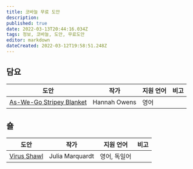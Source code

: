```yaml
---
title: 코바늘 무료 도안
description: 
published: true
date: 2022-03-13T20:44:16.034Z
tags: 정보, 코바늘, 도안, 무료도안
editor: markdown
dateCreated: 2022-03-12T19:58:51.248Z
---
```


## 담요
|도안 | 작가  | 지원 언어 | 비고 |
|--- | --- | ---|---|
|[As-We-Go Stripey Blanket](https://www.ravelry.com/patterns/library/as-we-go-stripey-blanket)| Hannah Owens |영어|

## 숄
|도안 | 작가  | 지원 언어 | 비고 |
|--- | --- | ---|---|
|[Virus Shawl](https://www.ravelry.com/patterns/library/virus-shawl--virustuch)| Julia Marquardt  |영어, 독일어| |

 